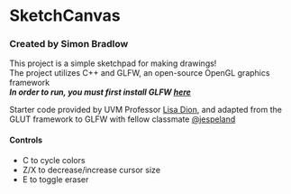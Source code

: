 # SketchCanvas

### Created by Simon Bradlow

This project is a simple sketchpad for making drawings!<br />
The project utilizes C++ and GLFW, an open-source OpenGL graphics framework<br />
***In order to run, you must first install GLFW [here](https://www.glfw.org/download)***

Starter code provided by UVM Professor [Lisa Dion](https://www.uvm.edu/cems/cs/profiles/lisa_dion), and adapted from the GLUT framework to GLFW with fellow classmate [@jespeland](https://github.com/jespeland)

#### Controls
- C to cycle colors
- Z/X to decrease/increase cursor size
- E to toggle eraser